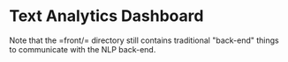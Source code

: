# Text Analytics Dashboard

Note that the =front/= directory still contains traditional "back-end"
things to communicate with the NLP back-end.

